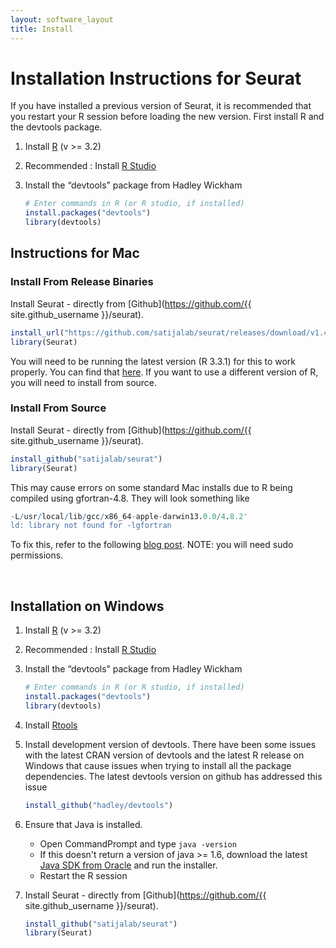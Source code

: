 ```yaml
---
layout: software_layout
title: Install
---
```


# Installation Instructions for Seurat
If you have installed a previous version of Seurat, it is recommended that you restart your R session before loading the new version. First install R and the devtools package.

1. Install [R](https://www.r-project.org/) (v >= 3.2)
2. Recommended : Install [R Studio](https://www.rstudio.com/)
3. Install the “devtools” package from Hadley Wickham

   ```r
   # Enter commands in R (or R studio, if installed)
   install.packages("devtools")
   library(devtools)
   ```


## Instructions for Mac

### Install From Release Binaries


Install Seurat - directly from [Github](https://github.com/{{ site.github_username }}/seurat).

```r
install_url("https://github.com/satijalab/seurat/releases/download/v1.4.0/Seurat_1.4.0.7.tgz", binary = TRUE)
library(Seurat)
```

You will need to be running the latest version (R 3.3.1) for this to work properly. You can find that [here](https://cloud.r-project.org/bin/macosx). If you want to use a different version of R, you will need to install from source.


### Install From Source

Install Seurat - directly from [Github](https://github.com/{{ site.github_username }}/seurat).

```r
install_github("satijalab/seurat")
library(Seurat)
```

This may cause errors on some standard Mac installs due to R being compiled using gfortran-4.8. They will look something like

```r
-L/usr/local/lib/gcc/x86_64-apple-darwin13.0.0/4.8.2'
ld: library not found for -lgfortran
```

To fix this, refer to the following [blog post](http://thecoatlessprofessor.com/programming/rcpp-rcpparmadillo-and-os-x-mavericks-lgfortran-and-lquadmath-error/). NOTE: you will need sudo permissions.

<br>

## Installation on Windows
1. Install [R](https://www.r-project.org/) (v >= 3.2)
2. Recommended : Install [R Studio](https://www.rstudio.com/)
3. Install the “devtools” package from Hadley Wickham

   ```r
   # Enter commands in R (or R studio, if installed)
   install.packages("devtools")
   library(devtools)
   ```
4. Install [Rtools](http://cran.r-project.org/bin/windows/Rtools/)
5. Install development version of devtools.  There have been some issues with the latest CRAN version of devtools and the latest R release on Windows that cause issues when trying to install all the package dependencies. The latest devtools version on github has addressed this issue


   ```R
   install_github("hadley/devtools")
   ```

6. Ensure that Java is installed.
	* Open CommandPrompt and type ```java -version```
	* If this doesn't return a version of java >= 1.6, download the latest [Java SDK from Oracle](http://www.oracle.com/technetwork/java/javase/downloads/jdk8-downloads-2133151.html) and run the installer.
	* Restart the R session

7. Install Seurat - directly from [Github](https://github.com/{{ site.github_username }}/seurat).

   ```r
   install_github("satijalab/seurat")
   library(Seurat)
   ```
